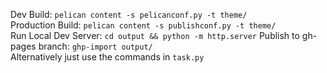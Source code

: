 Dev Build: `pelican content -s pelicanconf.py -t theme/`  
Production Build: `pelican content -s publishconf.py -t theme/`  
Run Local Dev Server: `cd output && python -m http.server`
Publish to gh-pages branch: `ghp-import output/`  
Alternatively just use the commands in `task.py`

